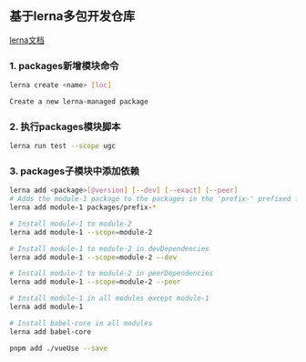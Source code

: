 ## 基于lerna多包开发仓库
[lerna文档](https://lerna.js.org/)

### 1. packages新增模块命令
```bash
lerna create <name> [loc]

Create a new lerna-managed package
```

### 2. 执行packages模块脚本
```bash
lerna run test --scope ugc
```

### 3. packages子模块中添加依赖
```bash
lerna add <package>[@version] [--dev] [--exact] [--peer]
# Adds the module-1 package to the packages in the 'prefix-' prefixed folders
lerna add module-1 packages/prefix-*

# Install module-1 to module-2
lerna add module-1 --scope=module-2

# Install module-1 to module-2 in devDependencies
lerna add module-1 --scope=module-2 --dev

# Install module-1 to module-2 in peerDependencies
lerna add module-1 --scope=module-2 --peer

# Install module-1 in all modules except module-1
lerna add module-1

# Install babel-core in all modules
lerna add babel-core
```

```bash
pnpm add ./vueUse --save
```
